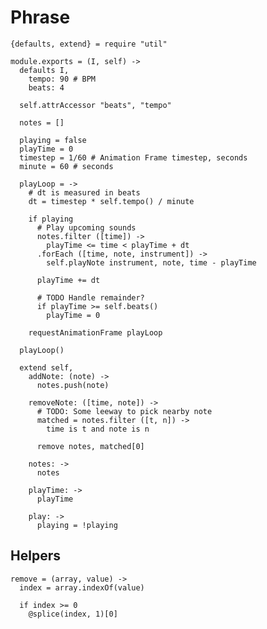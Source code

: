 Phrase
======

    {defaults, extend} = require "util"

    module.exports = (I, self) ->
      defaults I,
        tempo: 90 # BPM
        beats: 4

      self.attrAccessor "beats", "tempo"

      notes = []

      playing = false
      playTime = 0
      timestep = 1/60 # Animation Frame timestep, seconds
      minute = 60 # seconds

      playLoop = ->
        # dt is measured in beats
        dt = timestep * self.tempo() / minute

        if playing
          # Play upcoming sounds
          notes.filter ([time]) ->
            playTime <= time < playTime + dt
          .forEach ([time, note, instrument]) ->
            self.playNote instrument, note, time - playTime

          playTime += dt

          # TODO Handle remainder?
          if playTime >= self.beats()
            playTime = 0

        requestAnimationFrame playLoop

      playLoop()

      extend self,
        addNote: (note) ->
          notes.push(note)

        removeNote: ([time, note]) ->
          # TODO: Some leeway to pick nearby note
          matched = notes.filter ([t, n]) ->
            time is t and note is n

          remove notes, matched[0]

        notes: ->
          notes

        playTime: ->
          playTime

        play: ->
          playing = !playing

Helpers
-------

    remove = (array, value) ->
      index = array.indexOf(value)

      if index >= 0
        @splice(index, 1)[0]
